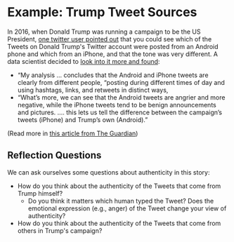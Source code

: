 # Example: Trump Tweet Sources

In 2016, when Donald Trump was running a campaign to be the US President, [one twitter user pointed out](https://twitter.com/tvaziri/status/762005541388378112) that you could see which of the Tweets on Donald Trump's Twitter account were posted from an Android phone and which from an iPhone, and that the tone was very different. A data scientist decided to [look into it more and found](http://varianceexplained.org/r/trump-tweets/):
- “My analysis ... concludes that the Android and iPhone tweets are clearly from different people, “posting during different times of day and using hashtags, links, and retweets in distinct ways,
- “What’s more, we can see that the Android tweets are angrier and more negative, while the iPhone tweets tend to be benign announcements and pictures. .... this lets us tell the difference between the campaign’s tweets (iPhone) and Trump’s own (Android).”

(Read more in [this article from The Guardian](https://www.theguardian.com/media/2016/aug/10/donald-trump-twitter-republican-candidate-android-iphone))

## Reflection Questions
We can ask ourselves some questions about authenticity in this story:
- How do you think about the authenticity of the Tweets that come from Trump himself?
  - Do you think it matters which human typed the Tweet? Does the emotional expression (e.g., anger) of the Tweet change your view of authenticity?
- How do you think about the authenticity of the Tweets that come from others in Trump's campaign?

